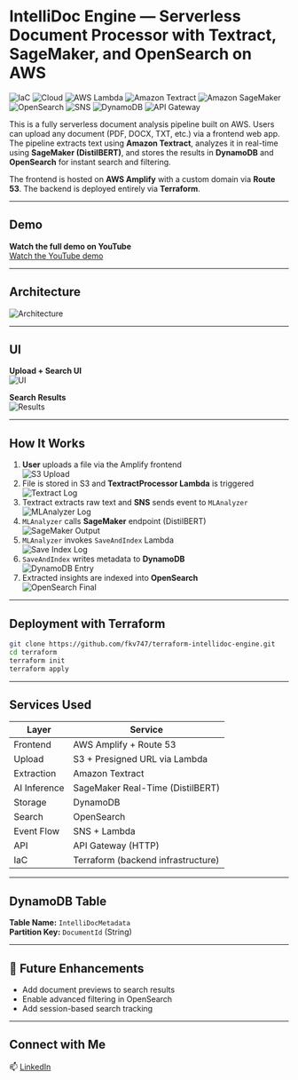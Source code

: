 # IntelliDoc Engine — Serverless Document Processor with Textract, SageMaker, and OpenSearch on AWS

![IaC](https://img.shields.io/badge/IaC-TERRAFORM-7B42BC?style=for-the-badge&logo=terraform)
![Cloud](https://img.shields.io/badge/CLOUD-AWS-232F3E?style=for-the-badge&logo=amazonaws)
![AWS Lambda](https://img.shields.io/badge/AWS%20Lambda-SERVERLESS-F58536?style=for-the-badge&logo=awslambda)
![Amazon Textract](https://img.shields.io/badge/Amazon%20Textract-DOCUMENT%20TEXT-FF9900?style=for-the-badge&logo=amazonaws)
![Amazon SageMaker](https://img.shields.io/badge/SageMaker-REAL--TIME%20INFERENCE-1A6FFF?style=for-the-badge&logo=amazonaws)
![OpenSearch](https://img.shields.io/badge/OpenSearch-SEARCH%20RESULTS-005EB8?style=for-the-badge&logo=opensearch)
![SNS](https://img.shields.io/badge/SNS-EVENT%20TRIGGER-DD3464?style=for-the-badge&logo=amazonaws)
![DynamoDB](https://img.shields.io/badge/DynamoDB-STORAGE-4053D6?style=for-the-badge&logo=amazonaws)
![API Gateway](https://img.shields.io/badge/API%20Gateway-HTTP%20API-4B5563?style=for-the-badge&logo=amazonaws)

This is a fully serverless document analysis pipeline built on AWS. Users can upload any document (PDF, DOCX, TXT, etc.) via a frontend web app. The pipeline extracts text using **Amazon Textract**, analyzes it in real-time using **SageMaker (DistilBERT)**, and stores the results in **DynamoDB** and **OpenSearch** for instant search and filtering.

The frontend is hosted on **AWS Amplify** with a custom domain via **Route 53**. The backend is deployed entirely via **Terraform**.

---

## Demo

**Watch the full demo on YouTube**  
[Watch the YouTube demo](https://youtu.be/rgM3xRBsn7s)

---

## Architecture

![Architecture](./screenshots/intellidoc-engine-diagram.png)

---

## UI

**Upload + Search UI**  
![UI](./screenshots/Front-End.png)

**Search Results**  
![Results](./screenshots/Front-End-2.png)

---

## How It Works

1. **User** uploads a file via the Amplify frontend  
   ![S3 Upload](./screenshots/full-pipeline-test/14-Pipeline-S3-Test.png)
2. File is stored in S3 and **TextractProcessor Lambda** is triggered  
   ![Textract Log](./screenshots/full-pipeline-test/14-Pipeline-CW-Textract-Test.png)
3. Textract extracts raw text and **SNS** sends event to `MLAnalyzer`  
   ![MLAnalyzer Log](./screenshots/full-pipeline-test/14-Pipeline-CW-MLAnalyzer-Test.png)
4. `MLAnalyzer` calls **SageMaker** endpoint (DistilBERT)  
   ![SageMaker Output](./screenshots/Lambda-Sagemaker-Test.png)
5. `MLAnalyzer` invokes `SaveAndIndex` Lambda  
   ![Save Index Log](./screenshots/full-pipeline-test/14-Pipeline-CW-SaveAndIndex-Test.png)
6. `SaveAndIndex` writes metadata to **DynamoDB**  
   ![DynamoDB Entry](./screenshots/full-pipeline-test/14-Pipeline-DynamoDB-Test.png)
7. Extracted insights are indexed into **OpenSearch**  
   ![OpenSearch Final](./screenshots/13-OpenSearch-Deployed.png)

---

## Deployment with Terraform

```bash
git clone https://github.com/fkv747/terraform-intellidoc-engine.git
cd terraform
terraform init
terraform apply
```

---

## Services Used

| Layer        | Service                           |
|--------------|------------------------------------|
| Frontend     | AWS Amplify + Route 53             |
| Upload       | S3 + Presigned URL via Lambda      |
| Extraction   | Amazon Textract                    |
| AI Inference | SageMaker Real-Time (DistilBERT)   |
| Storage      | DynamoDB                           |
| Search       | OpenSearch                         |
| Event Flow   | SNS + Lambda                       |
| API          | API Gateway (HTTP)                 |
| IaC          | Terraform (backend infrastructure) |

---

## DynamoDB Table

**Table Name:** `IntelliDocMetadata`  
**Partition Key:** `DocumentId` (String)

---

## 🔧 Future Enhancements

- Add document previews to search results  
- Enable advanced filtering in OpenSearch  
- Add session-based search tracking

---

## Connect with Me

📫 [LinkedIn](https://www.linkedin.com/in/franc-kevin-v-07108b111/)
